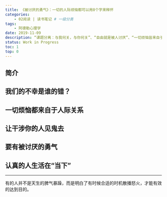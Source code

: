 ```yaml
---
title: 《被讨厌的勇气》：一切的人际烦恼都可以用8个字来释怀
categories:
    - 02阅读 | 读书笔记 # 一级分类
tags:
    - 阿德勒心理学
date: 2019-11-09
description: “课题分离：与我何关，与你何关”、“自由就是被人讨厌”、“一切烦恼皆来自于人际关系”
status: Work in Progress
toc: 1
top: 0
---
```


## 简介
## 我们的不幸是谁的错？
## 一切烦恼都来自于人际关系
## 让干涉你的人见鬼去
## 要有被讨厌的勇气
## 认真的人生活在“当下”

---
有的人并不是天生的脾气暴躁，而是明白了有时候合适的时机散播怒火，才能有效的达到目的。